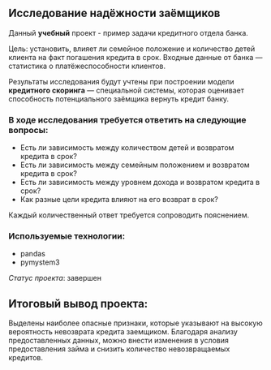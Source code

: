 ## Исследование надёжности заёмщиков

Данный **учебный** проект - пример задачи кредитного отдела банка. 

Цель: установить, влияет ли семейное положение и количество детей клиента на факт погашения кредита в срок. Входные данные от банка — статистика о платёжеспособности клиентов.

Результаты исследования будут учтены при построении модели **кредитного скоринга** — специальной системы, которая оценивает способность потенциального заёмщика вернуть кредит банку.

### В ходе исследования требуется ответить на следующие вопросы:

- Есть ли зависимость между количеством детей и возвратом кредита в срок?  
- Есть ли зависимость между семейным положением и возвратом кредита в срок?  
- Есть ли зависимость между уровнем дохода и возвратом кредита в срок?  
- Как разные цели кредита влияют на его возврат в срок?
  
Каждый количественный ответ требуется сопроводить пояснением.  






### Используемые технологии:

* pandas
* pymystem3


*Статус проекта*: завершен

## Итоговый вывод проекта: 

Выделены наиболее опасные признаки, которые указывают на высокую вероятность невозврата кредита заемщиком. Благодаря анализу предоставленных данных, можно внести изменения в условия предоставления займа и снизить количество невозвращаемых кредитов.  
